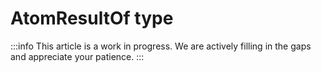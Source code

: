 # AtomResultOf type

:::info
This article is a work in progress. We are actively filling in the gaps and appreciate your patience.
:::
